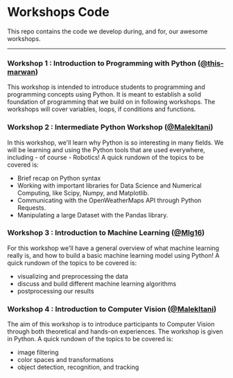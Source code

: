 # Workshops Code
This repo contains the code we develop during, and for, our awesome workshops.

---

### Workshop 1 : Introduction to Programming with Python ([@this-marwan](https://github.com/this-marwan "Marwan's Github"))
This workshop is intended to introduce students to programming and programming concepts using Python. It is meant to establish a solid foundation of programming that we build on in following workshops. The workshops will cover variables, loops, if conditions and functions.

### Workshop 2 : Intermediate Python Workshop ([@MalekItani](https://github.com/MalekItani "Malek's Github"))
In this workshop, we'll learn why Python is so interesting in many fields. We will be learning and using the Python tools that are used everywhere, including - of course - Robotics! A quick rundown of the topics to be covered is:
- Brief recap on Python syntax
- Working with important libraries for Data Science and Numerical Computing, like Scipy, Numpy, and Matplotlib.
- Communicating with the OpenWeatherMaps API through Python Requests.
- Manipulating a large Dataset with the Pandas library.

### Workshop 3 : Introduction to Machine Learning ([@Mlg16](https://github.com/Mlg16 "Maria-Luna's Github"))
For this workshop we'll have a general overview of what machine learning really is, and how to build a basic machine learning model using Python!
A quick rundown of the topics to be covered is:
- visualizing and preprocessing the data
- discuss and build different machine learning algorithms
- postprocessing our results

### Workshop 4 : Introduction to Computer Vision ([@MalekItani](https://github.com/MalekItani "Malek's Github"))
The aim of this workshop is to introduce participants to Computer Vision through both theoretical and hands-on experiences. The workshop is given in Python.
A quick rundown of the topics to be covered is:
- image filtering
- color spaces and transformations
- object detection, recognition, and tracking
